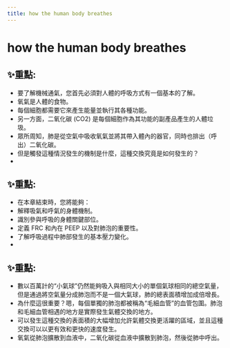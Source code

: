 ```yaml
---
title: how the human body breathes
---
```

# how the human body breathes

## ✨重點:

- 要了解機械通氣，您首先必須對人體的呼吸方式有一個基本的了解。
- 氧氣是人體的食物。
- 每個細胞都需要它來產生能量並執行其各種功能。
- 另一方面，二氧化碳 (CO2) 是每個細胞作為其功能的副產品產生的人體垃圾。
- 眾所周知，肺是從空氣中吸收氧氣並將其帶入體內的器官，同時也排出（呼出）二氧化碳。
- 但是觸發這種情況發生的機制是什麼，這種交換究竟是如何發生的？
-
## ✨重點:
- 在本章結束時，您將能夠：
- 解釋吸氣和呼氣的身體機制。
- 識別參與呼吸的身體關鍵部位。
- 定義 FRC 和內在 PEEP 以及對肺泡的重要性。
- 了解呼吸過程中肺部發生的基本壓力變化。
-

## ✨重點:
- 數以百萬計的“小氣球”仍然能夠吸入與相同大小的單個氣球相同的總空氣量，但是通過將空氣量分成肺泡而不是一個大氣球，肺的總表面積增加成倍增長。
- 為什麼這很重要？嗯，每個單獨的肺泡都被稱為“毛細血管”的血管包圍。肺泡和毛細血管相遇的地方是實際發生氣體交換的地方。
- 可以發生這種交換的表面積的大幅增加允許氣體交換更活躍的區域，並且這種交換可以以更有效和更快的速度發生。
- 氧氣從肺泡擴散到血液中，二氧化碳從血液中擴散到肺泡，然後從肺中呼出。
